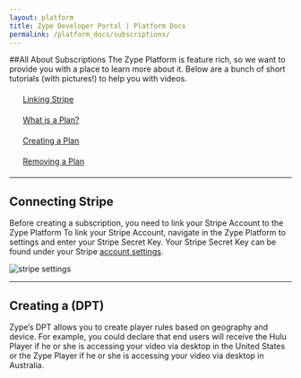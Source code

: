 ```yaml
---
layout: platform
title: Zype Developer Portal | Platform Docs
permalink: /platform_docs/subscriptions/
---
```

##All About Subscriptions
The Zype Platform is feature rich, so we want to provide you with a place to learn more about it.
Below are a bunch of short tutorials (with pictures!) to help you with videos.

<div style="width: 100%;">
<div style="margin: 20px;"><span class="fa fa-file-text" style="margin-right: 4px;"></span>
<a href="#1">
Linking Stripe</a>
</div>
<div style="margin: 20px;"><span class="fa fa-file-text" style="margin-right: 4px;"></span>
<a href="#1">
What is a Plan?</a>
</div>
<div style="margin: 20px;"><span class="fa fa-file-text" style="margin-right: 4px;"></span>
<a href="#3">
Creating a Plan</a>
</div>
<div style="margin: 20px;"><span class="fa fa-file-text" style="margin-right: 4px;"></span>
<a href="#4">
Removing a Plan</a>
</div>
</div>

<hr id="1">

## Connecting Stripe
Before creating a subscription, you need to link your Stripe Account to the Zype Platform
To link your Stripe Account, navigate in the Zype Platform to settings and enter your
Stripe Secret Key. Your Stripe Secret Key can be found under your Stripe [account settings](https://dashboard.stripe.com/account/apikeys).

![stripe settings](http://i.imgur.com/ho1jPpL.png)

<hr id="2">

## Creating a  (DPT)
Zype’s DPT allows you to create player rules based on geography and device.
For example, you could declare that end users will receive the Hulu Player if he
or she is accessing your video via desktop in the United States or the Zype Player
if he or she is accessing your video via desktop in Australia.

